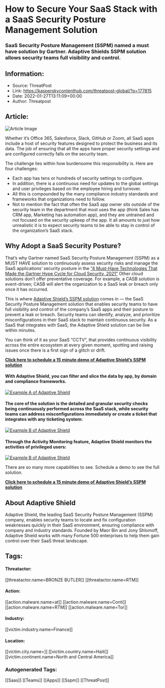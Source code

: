 # How to Secure Your SaaS Stack with a SaaS Security Posture Management Solution
### SaaS Security Posture Management (SSPM) named a must have solution by Gartner. Adaptive Shields SSPM solution allows security teams full visibility and control.

## Information:
+ Source: ThreatPost
+ Link: https://kasperskycontenthub.com/threatpost-global/?p=177815
+ Date: 2022-01-27T13:11:09+00:00
+ Author: Threatpost


## Article:
![Article Image](https://media.threatpost.com/wp-content/uploads/sites/103/2021/07/15105723/firewall_locks.jpg)

Whether it’s Office 365, Salesforce, Slack, GitHub or Zoom, all SaaS apps include a host of security features designed to protect the business and its data. The job of ensuring that all the apps have proper security settings and are configured correctly falls on the security team.


The challenge lies within how burdensome this responsibility is. Here are four challenges:


* Each app has tens or hundreds of security settings to configure.
* In addition, there is a continuous need for updates to the global settings and user privileges based on the employee hiring and turnover.
* All this is compounded by the many compliance industry standards and frameworks that organizations need to follow.
* Not to mention the fact that often the SaaS app owner sits outside of the security team in the department that most uses the app (think Sales has CRM app, Marketing has automation app), and they are untrained and not focused on the security upkeep of the app. It all amounts to just how unrealistic it is to expect security teams to be able to stay in control of the organization’s SaaS stack.


Why Adopt a SaaS Security Posture?
----------------------------------


That’s why Gartner named SaaS Security Posture Management (SSPM) as a MUST HAVE solution to continuously assess security risks and manage the SaaS applications’ security posture in the [“4 Must-Have Technologies That Made the Gartner Hype Cycle for Cloud Security, 2021”](https://www.gartner.com/smarterwithgartner/4-must-have-technologies-that-made-the-gartner-hype-cycle-for-cloud-security-2021) Other cloud solutions don’t offer preventative coverage. For example, a CASB solution is event-driven; CASB will alert the organization to a SaaS leak or breach only once it has occurred.


This is where [Adaptive Shield’s SSPM solution](https://www.adaptive-shield.com/?utm_source=ThreatPost&utm_medium=sponsored_content&utm_campaign=TP_showcase1) comes in — the SaaS Security Posture Management solution that enables security teams to have full visibility and control of the company’s SaaS apps and their posture to prevent a leak or breach. Security teams can identify, analyze, and prioritize misconfigurations in their SaaS stack to maintain continuous security. As a SaaS that integrates with SaaS, the Adaptive Shield solution can be live within minutes.


You can think of it as your SaaS “CCTV”, that provides continuous visibility across the entire ecosystem at every given moment, spotting and raising issues once there is a first sign of a glitch or drift.


**[Click here to schedule a 15 minute demo of Adaptive Shield’s SSPM solution](https://www.adaptive-shield.com/lp-get-a-demo?utm_source=ThreatPost&utm_medium=sponsored_content&utm_campaign=TP_showcase3)**


#### With Adaptive Shield, you can filter and slice the data by app, by domain and compliance frameworks.


[![Example A of Adaptive Shield ](https://media.threatpost.com/wp-content/uploads/sites/103/2022/01/25084746/Adaptive-Shield-1024x513.png)](https://media.threatpost.com/wp-content/uploads/sites/103/2022/01/25084746/Adaptive-Shield.png)


#### The core of the solution is the detailed and granular security checks being continuously performed across the SaaS stack, while security teams can address misconfigurations immediately or create a ticket that integrates with any ticketing system:


[![Example B of Adaptive Shield ](https://media.threatpost.com/wp-content/uploads/sites/103/2022/01/25085108/Adaptive-Shield-Security-Checks-1024x562.png)](https://media.threatpost.com/wp-content/uploads/sites/103/2022/01/25085108/Adaptive-Shield-Security-Checks.png)


#### Through the Activity Monitoring feature, Adaptive Shield monitors the activities of privileged users:


[![Example B of Adaptive Shield ](https://media.threatpost.com/wp-content/uploads/sites/103/2022/01/25085140/Adaptive-Shield-Activity-Monitor-1024x561.jpeg)](https://media.threatpost.com/wp-content/uploads/sites/103/2022/01/25085140/Adaptive-Shield-Activity-Monitor.jpeg)


There are so many more capabilities to see. Schedule a demo to see the full solution.


**[Click here to schedule a 15 minute demo of Adaptive Shield’s SSPM solution](https://www.adaptive-shield.com/lp-get-a-demo?utm_source=ThreatPost&utm_medium=sponsored_content&utm_campaign=TP_showcase3)**


About Adaptive Shield
---------------------


Adaptive Shield, the leading SaaS Security Posture Management (SSPM) company, enables security teams to locate and fix configuration weaknesses quickly in their SaaS environment, ensuring compliance with company and industry standards. Founded by Maor Bin and Jony Shlomoff, Adaptive Shield works with many Fortune 500 enterprises to help them gain control over their SaaS threat landscape.



## Tags:

#### Threatactor:
[[threatactor.name=BRONZE BUTLER]] [[threatactor.name=RTM]]

#### Action:
[[action.malware.name=at]] [[action.malware.name=Conti]] [[action.malware.name=RTM]] [[action.malware.name=Tor]]

#### Industry:
[[victim.industry.name=Finance]]

#### Location:
[[victim.city.name=]] [[victim.country.name=Haiti]] [[victim.continent.name=North and Central America]]

### Autogenerated Tags:
[[Saas]] [[Teams]] [[Apps]] [[Sspm]] [[ThreatPost]]

